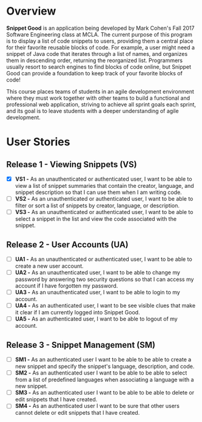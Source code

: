 # Overview
**Snippet Good** is an application being developed by Mark Cohen's Fall 2017 Software Engineering class at MCLA. The current purpose of this program is to display a list of code snippets to users, providing them a central place for their favorite reusable blocks of code. For example, a user might need a snippet of Java code that iterates through a list of names, and organizes them in descending order, returning the reorganized list. Programmers usually resort to search engines to find blocks of code online, but Snippet Good can provide a foundation to keep track of your favorite blocks of code!

This course places teams of students in an agile development environment where they must work together with other teams to build a functional and professional web application, striving to achieve all sprint goals each sprint, and its goal is to leave students with a deeper understanding of agile development.


# User Stories
## Release 1 - Viewing Snippets (VS)
- [x] **VS1 -** As an unauthenticated or authenticated user, I want to be able to view a list of snippet summaries that contain the creator, language, and snippet description so that I can use them when I am writing code.
- [ ] **VS2 -** As an unauthenticated or authenticated user, I want to be able to filter or sort a list of snippets by creator, language, or description.
- [ ] **VS3 -** As an unauthenticated or authenticated user, I want to be able to select a snippet in the list and view the code associated with the snippet.

## Release 2 - User Accounts (UA)
- [ ] **UA1 -** As an unauthenticated or authenticated user, I want to be able to create a new user account.
- [ ] **UA2 -** As an unauthenticated user, I want to be able to change my password by answering two security questions so that I can access my account if I have forgotten my password.
- [ ] **UA3 -** As an unauthenticated user, I want to be able to login to my account.
- [ ] **UA4 -** As an authenticated user, I want to be see visible clues that make it clear if I am currently logged into Snippet Good.
- [ ] **UA5 -** As an authenticated user, I want to be able to logout of my account.

## Release 3 - Snippet Management (SM)
- [ ] **SM1 -** As an authenticated user I want to be able to be able to create a new snippet and specify the snippet's language, description, and code.
- [ ] **SM2 -** As an authenticated user I want to be able to be able to select from a list of predefined languages when associating a language with a new snippet.
- [ ] **SM3 -** As an authenticated user I want to be able to be able to delete or edit snippets that I have created.
- [ ] **SM4 -** As an authenticated user I want to be sure that other users cannot delete or edit snippets that I have created.